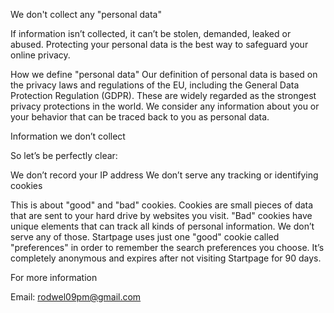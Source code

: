 We don't collect any "personal data"

If information isn’t collected, it can’t be stolen, demanded, leaked or abused. Protecting your personal data is the best way to safeguard your online privacy.

How we define "personal data"
Our definition of personal data is based on the privacy laws and regulations of the EU, including the General Data Protection Regulation (GDPR). These are widely regarded as the strongest privacy protections in the world. We consider any information about you or your behavior that can be traced back to you as personal data.

Information we don’t collect

So let’s be perfectly clear:

We don’t record your IP address
We don’t serve any tracking or identifying cookies

This is about "good" and "bad" cookies. Cookies are small pieces of data that are sent to your hard drive by websites you visit. "Bad" cookies have unique elements that can track all kinds of personal information. We don’t serve any of those. Startpage uses just one "good" cookie called "preferences" in order to remember the search preferences you choose. It’s completely anonymous and expires after not visiting Startpage for 90 days.

For more information 

Email: rodwel09pm@gmail.com
